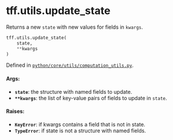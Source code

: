 <div itemscope itemtype="http://developers.google.com/ReferenceObject">
<meta itemprop="name" content="tff.utils.update_state" />
<meta itemprop="path" content="Stable" />
</div>

# tff.utils.update_state

Returns a new `state` with new values for fields in `kwargs`.

```python
tff.utils.update_state(
    state,
    **kwargs
)
```

Defined in
[`python/core/utils/computation_utils.py`](http://github.com/tensorflow/federated/tree/master/tensorflow_federated/python/core/utils/computation_utils.py).

<!-- Placeholder for "Used in" -->

#### Args:

*   <b>`state`</b>: the structure with named fields to update.
*   <b>`**kwargs`</b>: the list of key-value pairs of fields to update in
    `state`.

#### Raises:

*   <b>`KeyError`</b>: if kwargs contains a field that is not in state.
*   <b>`TypeError`</b>: if state is not a structure with named fields.
